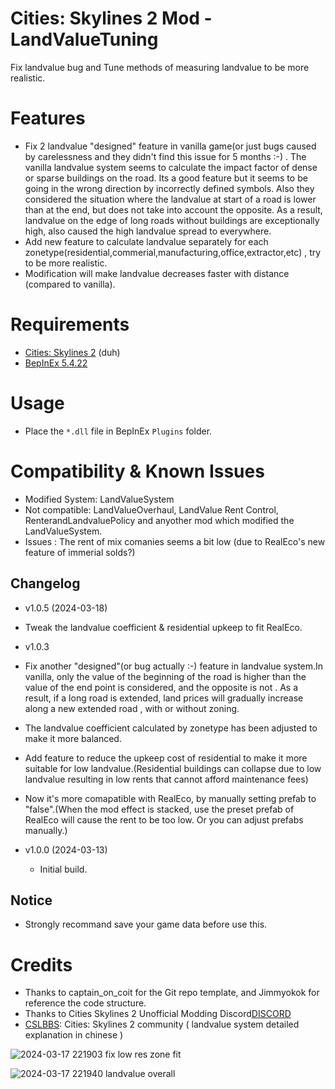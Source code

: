 ﻿# Cities: Skylines 2 Mod - LandValueTuning

Fix landvalue bug and Tune methods of measuring landvalue to be more realistic.

# Features

- Fix 2 landvalue "designed" feature in vanilla game(or just bugs caused by carelessness and they didn't find this issue for 5 months  :-) . The vanilla landvalue system seems to calculate the impact factor of dense or sparse buildings on the road. Its a good feature but it seems to be going in the wrong direction by incorrectly defined symbols. Also they considered the situation where the landvalue at start of a road is lower than at the end, but does not take into account the opposite. As a result, landvalue on the edge of long roads without buildings are exceptionally high, also caused the high landvalue spread to everywhere. 
- Add new feature to calculate landvalue separately for each zonetype(residential,commerial,manufacturing,office,extractor,etc) , try to be more realistic.
- Modification will make landvalue decreases faster with distance (compared to vanilla).

# Requirements

- [Cities: Skylines 2](https://store.steampowered.com/app/949230/Cities_Skylines_II/) (duh)
- [BepInEx 5.4.22](https://github.com/BepInEx/BepInEx/releases)

# Usage
- Place the `*.dll` file in BepInEx `Plugins` folder.

# Compatibility & Known Issues

- Modified System:  LandValueSystem
- Not compatible: LandValueOverhaul, LandValue Rent Control, RenterandLandvaluePolicy and anyother mod which modified the LandValueSystem.
- Issues : The rent of mix comanies seems a bit low (due to RealEco's new feature of immerial solds?)

## Changelog

- v1.0.5 (2024-03-18)
 - Tweak the landvalue coefficient & residential upkeep to fit RealEco. 

- v1.0.3
 - Fix another "designed"(or bug actually :-) feature in landvalue system.In vanilla, only the value of the beginning of the road is higher than the value of the end point is considered, and the opposite is not . As a result, if a long road is extended, land prices will gradually increase along a new extended road , with or without zoning.
 - The landvalue coefficient calculated by zonetype has been adjusted to make it more balanced.
 - Add feature to reduce the upkeep cost of residential to make it more suitable for low landvalue.(Residential buildings can collapse due to low landvalue resulting in low rents that cannot afford maintenance fees)
 - Now it's more comapatible with RealEco, by manually setting prefab to "false".(When the mod effect is stacked, use the preset prefab of RealEco will cause the rent to be too low. Or you can adjust prefabs manually.)

- v1.0.0 (2024-03-13)
  - Initial build.

## Notice
- Strongly recommand save your game data before use this.

# Credits

 - Thanks to captain_on_coit for the Git repo template, and Jimmyokok for reference the code structure. 
 - Thanks to Cities Skylines 2 Unofficial Modding Discord[DISCORD](https://discord.gg/nJBfTzh7)
 - [CSLBBS](https://www.cslbbs.net/threads/cities-skylines-2.735): Cities: Skylines 2 community ( landvalue system detailed explanation in chinese ) 


![2024-03-17 221903](https://github.com/Noel-leoN/LandValueTuning/assets/151483346/de365427-39f2-4d4b-ae92-21cab3c839fc)
fix low res zone fit

![2024-03-17 221940](https://github.com/Noel-leoN/LandValueTuning/assets/151483346/5294e4dd-b9dd-4d29-8258-2839a04930ec)
landvalue overall
